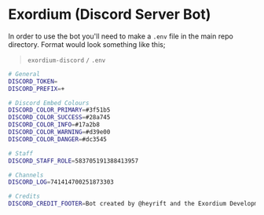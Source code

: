 # Exordium (Discord Server Bot)

In order to use the bot you'll need to make a `.env` file in the main repo directory. Format would look something like this;

> `exordium-discord` `/` `.env`
```sh
# General
DISCORD_TOKEN=
DISCORD_PREFIX=+

# Discord Embed Colours
DISCORD_COLOR_PRIMARY=#3f51b5
DISCORD_COLOR_SUCCESS=#28a745
DISCORD_COLOR_INFO=#17a2b8
DISCORD_COLOR_WARNING=#d39e00
DISCORD_COLOR_DANGER=#dc3545

# Staff
DISCORD_STAFF_ROLE=583705191388413957

# Channels
DISCORD_LOG=741414700251873303

# Credits
DISCORD_CREDIT_FOOTER=Bot created by @heyrift and the Exordium Development Team.

```